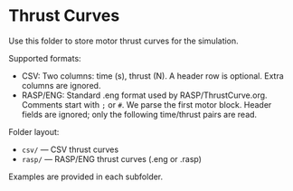 # Thrust Curves

Use this folder to store motor thrust curves for the simulation.

Supported formats:
- CSV: Two columns: time (s), thrust (N). A header row is optional. Extra columns are ignored.
- RASP/ENG: Standard .eng format used by RASP/ThrustCurve.org. Comments start with `;` or `#`. We parse the first motor block. Header fields are ignored; only the following time/thrust pairs are read.

Folder layout:
- `csv/` — CSV thrust curves
- `rasp/` — RASP/ENG thrust curves (.eng or .rasp)

Examples are provided in each subfolder.
